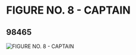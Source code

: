 # FIGURE NO. 8 - CAPTAIN
## 98465
![FIGURE NO. 8 - CAPTAIN](https://lc-www-live-s.legocdn.com/media/bricks/5/2/4648962.jpg)